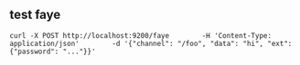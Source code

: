 
## test faye

    curl -X POST http://localhost:9200/faye        -H 'Content-Type: application/json'        -d '{"channel": "/foo", "data": "hi", "ext": {"password": "..."}}'

